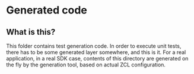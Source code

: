 # Generated code

## What is this?

This folder contains test generation code. In order to execute unit tests, there
has to be some generated layer somewhere, and this is it. For a real
application, in a real SDK case, contents of this directory are generated on the
fly by the generation tool, based on actual ZCL configuration.
